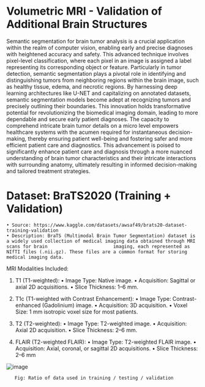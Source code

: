# Volumetric MRI - Validation of Additional Brain Structures

Semantic segmentation for brain tumor analysis is a crucial application within the realm of computer vision, enabling early and precise diagnoses with heightened accuracy and safety. This advanced technique involves pixel-level classification, where each pixel in an image is assigned a label representing its corresponding object or feature. Particularly in tumor detection, semantic segmentation plays a pivotal role in identifying and distinguishing tumors from neighboring regions within the brain image, such as healthy tissue, edema, and necrotic regions. By harnessing deep learning architectures like U-NET and capitalizing on annotated datasets, semantic segmentation models become adept at recognizing tumors and precisely outlining their boundaries. This innovation holds transformative potential for revolutionizing the biomedical imaging domain, leading to more dependable and secure early patient diagnoses. The capacity to comprehend intricate brain tumor details on a micro level empowers healthcare systems with the acumen required for instantaneous decision-making, thereby ensuring patient well-being and fostering safer and more efficient patient care and diagnostics. This advancement is poised to significantly enhance patient care and diagnosis through a more nuanced understanding of brain tumor characteristics and their intricate interactions with surrounding anatomy, ultimately resulting in informed decision-making and tailored treatment strategies.



# Dataset: BraTS2020 (Training + Validation)

    • Source: https://www.kaggle.com/datasets/awsaf49/brats20-dataset-training-validation
    • Description: BraTS (Multimodal Brain Tumor Segmentation) dataset is a widely used collection of medical imaging data obtained through MRI scans for brain                        imaging, each represented as NIfTI files (.nii.gz). These files are a common format for storing medical imaging data.

MRI Modalities Included:

1. T1 (T1-weighted):
• Image Type: Native image.
• Acquisition: Sagittal or axial 2D acquisitions.
• Slice Thickness: 1–6 mm.

3. T1c (T1-weighted with Contrast Enhancement):
• Image Type: Contrast-enhanced (Gadolinium) image.
• Acquisition: 3D acquisition.
• Voxel Size: 1 mm isotropic voxel size for most patients.

5. T2 (T2-weighted):
• Image Type: T2-weighted image.
• Acquisition: Axial 2D acquisition.
• Slice Thickness: 2–6 mm.

7. FLAIR (T2-weighted FLAIR):
• Image Type: T2-weighted FLAIR image.
• Acquisition: Axial, coronal, or sagittal 2D acquisitions.
• Slice Thickness: 2–6 mm

![image](https://github.com/Phirat-Passi/Volumetric-MRI-Validation-of-Additional-Brain-Structures/assets/67471222/6d2eaa26-637e-467e-90b1-f4eb1ce144df)

       Fig: Ratio of data used in training / testing / validation
